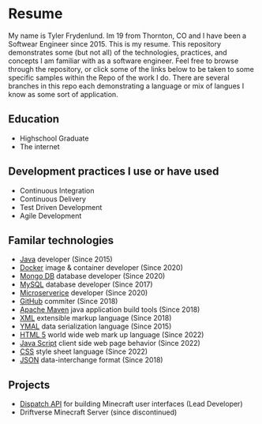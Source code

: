 # Resume
My name is Tyler Frydenlund. Im 19 from Thornton, CO and I have been a Softwear Engineer since 2015. This is my resume. This repository demonstrates some (but not all) of the technologies, practices, and concepts I am familiar with as a software engineer. Feel free to browse through the repository, or click some of the links below to be taken to some specific samples within the Repo of the work I do. There are several branches in this repo each demonstrating a language or mix of langues I know as some sort of application.

## Education
- Highschool Graduate
- The internet

## Development practices I use or have used
- Continuous Integration
- Continuous Delivery
- Test Driven Development
- Agile Development

## Familar technologies
- [Java](https://www.java.com/en/download/help/whatis_java.html) developer (Since 2015)
- [Docker](https://www.docker.com/resources/what-container) image & container developer (Since 2020)
- [Mongo DB](https://www.mongodb.com/) database developer (Since 2020)
- [MySQL](https://www.mysql.com/why-mysql/) database developer (Since 2017)
- [Microserverice](https://microservices.io/) developer (Since 2020)
- [GitHub](https://github.com/about) commiter (Since 2018)
- [Apache Maven](https://maven.apache.org/what-is-maven.html) java application build tools (Since 2018)
- [XML](https://www.w3.org/XML/) extensible markup language (Since 2018)
- [YMAL](https://en.wikipedia.org/wiki/YAML) data serialization language (Since 2015)
- [HTML 5](https://en.wikipedia.org/wiki/HTML5) world wide web mark up language (Since 2022)
- [Java Script](https://www.javascript.com/) client side web page behavior (Since 2022)
- [CSS](https://en.wikipedia.org/wiki/CSS) style sheet language (Since 2022)
- [JSON](https://www.json.org/json-en.html) data-interchange format (Since 2018)

## Projects
- [Dispatch API](https://github.com/Driftverse/Dispatch-API) for building Minecraft user interfaces (Lead Developer)
- Driftverse Minecraft Server (since discontinued)
